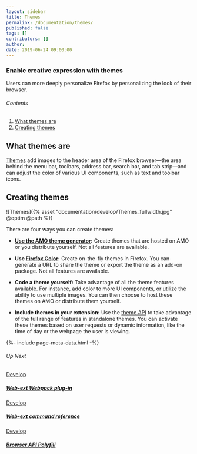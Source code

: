 ```yaml
---
layout: sidebar
title: Themes
permalink: /documentation/themes/
published: false
tags: []
contributors: []
author: 
date: 2019-06-24 09:00:00
---
```


<!-- Overview Page Hero Banner -->

<section class="overview-hero" style="background-image: url({% asset "develop-overview-hero-bg.jpg" @optim @path %});">
<div class="module">
<article class="module-content grid-x grid-padding-x">
<div class="cell small-12">
<div class="overview-hero-description" markdown="1">

# Enable creative expression with themes

Users can more deeply personalize Firefox by personalizing the look of their browser.

</div>
<div class="overview-hero-cta"></div>
</div>
</article>
</div>
</section>

<!-- END: Overview Page Hero Banner -->

<!-- Section 1: Single Column Body Module -->

<section id="what-themes-are" class="module">
<aside class="module-aside table-of-contents" markdown="1">

###### Contents

1. [What themes are](#what-themes-are)
2. [Creating themes](#creating-themes)

</aside>
<article class="module-content grid-x grid-padding-x">
<div class="cell small-12" markdown="1">

## What themes are

[Themes](https://developer.mozilla.org/en-US/docs/Mozilla/Add-ons/Themes/Theme_concepts) add images to the header area of the Firefox browser—the area behind the menu bar, toolbars, address bar, search bar, and tab strip—and can adjust the color of various UI components, such as text and toolbar icons.

</div>
</article>
</section>

<!-- END: Section 1: Single Column Body Module -->


<!-- Single Column Body Module -->

<section id="creating-themes" class="module">
<article class="module-content grid-x grid-padding-x">
<div class="cell small-12" markdown="1">

## Creating themes

<div class="image-with-caption" markdown="1">

![Themes]({% asset "documentation/develop/Themes_fullwidth.jpg" @optim @path %})

</div>

There are four ways you can create themes:

- __[Use the AMO theme generator](https://developer.mozilla.org/en-US/docs/Mozilla/Add-ons/Themes/Using_the_AMO_theme_generator):__ Create themes that are hosted on AMO or you distribute yourself. Not all features are available.

- __Use [Firefox Color](https://color.firefox.com):__ Create on-the-fly themes in Firefox. You can generate a URL to share the theme or export the theme as an add-on package. Not all features are available.

- __Code a theme yourself:__ Take advantage of all the theme features available. For instance, add color to more UI components, or utilize the ability to use multiple images.  You can then choose to host these themes on AMO or distribute them yourself.

- __Include themes in your extension:__ Use the [theme API](https://developer.mozilla.org/en-US/docs/Mozilla/Add-ons/WebExtensions/API/theme) to take advantage of the full range of features in standalone themes.  You can activate these themes based on user requests or dynamic information, like the time of day or the webpage the user is viewing.

</div>
</article>
</section>

<!-- END: Single Column Body Module -->


<!-- Meta Data -->

{%- include page-meta-data.html -%}

<!-- END: Meta Data -->

<!-- Up Next -->

<section class="module up-next">
<article class="module-content grid-x grid-padding-x">
<div class="cell small-12" markdown="1">

###### Up Next

</div>

<!-- Tile -->

<a href="/documentation/develop/web-ext-webpack-plug-in/" class="cell auto tile tile-block-link">
<div class="block-link" markdown="1">
	
Develop

##### Web-ext Webpack plug-in

</div>
</a>

<!-- END: Tile -->

<!-- Tile -->

<a href="/documentation/develop/web-ext-command-reference" class="cell auto tile tile-block-link">
<div class="block-link" markdown="1">
	
Develop

##### Web-ext command reference

</div>
</a>

<!-- END: Tile -->

<!-- Tile -->

<a href="/documentation/develop/browser-api-polyfill" class="cell auto tile tile-block-link">
<div class="block-link" markdown="1">
	
Develop

##### Browser API Polyfill

</div>
</a>

<!-- END: Tile -->

</article>
</section>

<!-- END: Up Next -->